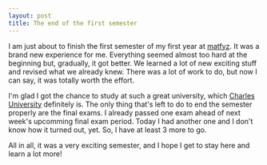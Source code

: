 ```yaml
---
layout: post
title: The end of the first semester
---
```


I am just about to finish the first semester of my first year at [matfyz](http://matfyz.cz).
It was a brand new experience for me.
Everything seemed almost too hard at the beginning but, gradually, it got better.
We learned a lot of new exciting stuff and revised what we already knew.
There was a lot of work to do, but now I can say, it was totally worth the effort.

I'm glad I got the chance to study at such a great university,
which [Charles University](https://cuni.cz) definitely is.
The only thing that's left to do to end the semester properly are the final exams.
I already passed one exam ahead of next week's upcomming final exam period.
Today I had another one and I don't know how it turned out, yet. So, I have at least
3 more to go.

All in all, it was a very exciting semester, and I hope I get to stay here and
learn a lot more!
